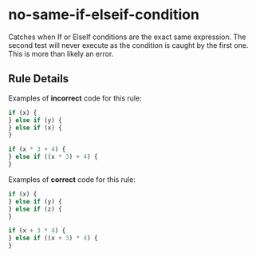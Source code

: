 # no-same-if-elseif-condition

Catches when If or ElseIf conditions are the exact same expression. The second test will never execute as the condition is caught by the first one. This is more than likely an error.

## Rule Details

Examples of **incorrect** code for this rule:

```js
if (x) {
} else if (y) {
} else if (x) {
}

if (x * 3 + 4) {
} else if ((x * 3) + 4) {
}
```

Examples of **correct** code for this rule:

```js
if (x) {
} else if (y) {
} else if (z) {
}

if (x + 3 * 4) {
} else if ((x + 3) * 4) {
}
```
